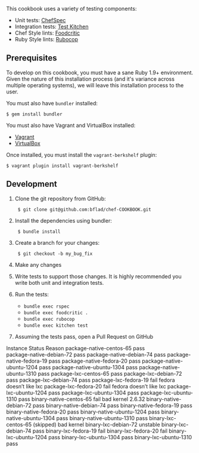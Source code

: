 This cookbook uses a variety of testing components:

- Unit tests: [ChefSpec](https://github.com/acrmp/chefspec)
- Integration tests: [Test Kitchen](https://github.com/opscode/test-kitchen)
- Chef Style lints: [Foodcritic](https://github.com/acrmp/foodcritic)
- Ruby Style lints: [Rubocop](https://github.com/bbatsov/rubocop)

Prerequisites
-------------
To develop on this cookbook, you must have a sane Ruby 1.9+ environment. Given the nature of this installation process (and it's variance across multiple operating systems), we will leave this installation process to the user.

You must also have `bundler` installed:

    $ gem install bundler

You must also have Vagrant and VirtualBox installed:

- [Vagrant](https://vagrantup.com)
- [VirtualBox](https://virtualbox.org)

Once installed, you must install the `vagrant-berkshelf` plugin:

    $ vagrant plugin install vagrant-berkshelf

Development
-----------
1. Clone the git repository from GitHub:

        $ git clone git@github.com:bflad/chef-COOKBOOK.git

2. Install the dependencies using bundler:

        $ bundle install

3. Create a branch for your changes:

        $ git checkout -b my_bug_fix

4. Make any changes
5. Write tests to support those changes. It is highly recommended you write both unit and integration tests.
6. Run the tests:
    - `bundle exec rspec`
    - `bundle exec foodcritic .`
    - `bundle exec rubocop`
    - `bundle exec kitchen test`

7. Assuming the tests pass, open a Pull Request on GitHub

Instance                        Status          Reason
package-native-centos-65        pass            
package-native-debian-72        pass
package-native-debian-74        pass
package-native-fedora-19        pass
package-native-fedora-20        pass
package-native-ubuntu-1204      pass
package-native-ubuntu-1304      pass
package-native-ubuntu-1310      pass
package-lxc-centos-65           pass
package-lxc-debian-72           pass
package-lxc-debian-74           pass
package-lxc-fedora-19           fail            fedora doesn’t like lxc
package-lxc-fedora-20           fail            fedora doesn’t like lxc
package-lxc-ubuntu-1204         pass
package-lxc-ubuntu-1304         pass
package-lxc-ubuntu-1310         pass
binary-native-centos-65         fail            bad kernel 2.6.32
binary-native-debian-72         pass
binary-native-debian-74         pass
binary-native-fedora-19         pass
binary-native-fedora-20         pass
binary-native-ubuntu-1204       pass
binary-native-ubuntu-1304       pass
binary-native-ubuntu-1310       pass
binary-lxc-centos-65            (skipped)       bad kernel 
binary-lxc-debian-72            unstable
binary-lxc-debian-74            pass
binary-lxc-fedora-19            fail
binary-lxc-fedora-20            fail
binary-lxc-ubuntu-1204          pass
binary-lxc-ubuntu-1304          pass 
binary-lxc-ubuntu-1310          pass
